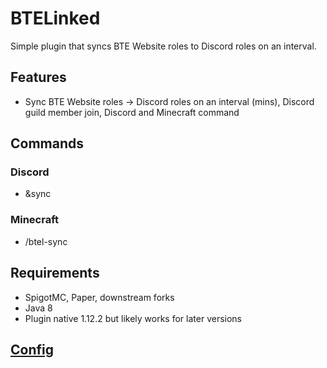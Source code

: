 # BTELinked

Simple plugin that syncs BTE Website roles to Discord roles on an interval.

## Features
- Sync BTE Website roles -> Discord roles on an interval (mins), Discord guild member join, Discord and Minecraft command

## Commands

### Discord
- &sync

### Minecraft
- /btel-sync

## Requirements 
- SpigotMC, Paper, downstream forks
- Java 8
- Plugin native 1.12.2 but likely works for later versions

## [Config](src/main/resources/config.yml)